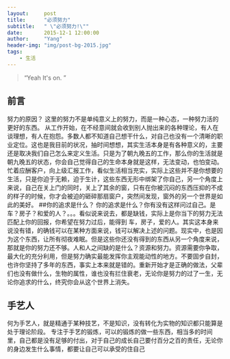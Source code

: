 ```yaml
---
layout:     post
title:      "必须努力"
subtitle:   " \"必须努力!\""
date:       2015-12-1 12:00:00
author:     "Yang"
header-img: "img/post-bg-2015.jpg"
tags:
    - 生活
---
```


> “Yeah It's on. ”


## 前言
 努力的原因？
这里的努力不是单纯意义上的努力，而是一种心态，一种努力活的更好的东西。
从工作开始，在不经意间就会收到别人抛出来的各种理论，有人在谈理想，有人在抱怨。多数人都不知道自己想干什么，对自己也没有一个清晰的职业定位。这也是我目前的状况，抽时间想想，其实生活本身是有各种意义的，主要还是取决我们自己怎么来定义生活。只是为了朝九晚五的工作，那么你的生活就是朝九晚五的状态，你会自己觉得自己的生命本身就是这样，无法变动，也怕变动。忙着应酬客户，向上级汇报工作，看似生活相当充实，实际上这些并不是你想要的生活，只是你迫于无赖，迫于生计，这些东西无形中绑架了你自己，另一个角度上来说，自己在关上门的同时，关上了其余的窗，只有在你被沉闷的东西压抑的不成的样子的时候，你才会被迫的砸碎那扇窗户，突然间发现，窗外的另一个世界是如此的美好。
##你的追求是什么？
你的追求是什么？你有没有这样问过自己。是车？房子？和爱的人？。。。看似说来说去，都是缺钱，实际上是你当下的努力无法匹配上你的回报，你希望在努力过后，能得到 车，房子，爱的人。其实这本身来说没有错，的确钱可以在某种方面来说，钱可以解决上述的问题。现实中，也是因为这个东西，让所有彻夜难眠。但是这些你还没有得到的东西从另一个角度来说，那就是你的努力还不够。人和人之间缺的是什么？资源和努力。资源需要你争取，最大化的充分利用，但是努力确实最能发挥你主观能动性的地方。不要固步自封，也许你坚持了多年的东西，事实上本来就是错的。重新开始才是正确的做法，父辈们也没有做什么，生物的属性，谁也没有拦住衰老，无论你是努力的过了一生，无论你追求的什么，终究你会从这个世界上消失。
## 手艺人
何为手艺人，就是精通于某种技艺，不是知识，没有转化为实物的知识都只能算是处于理论阶段。
专注于手艺的锻炼，可以的锻炼的做一些东西，相当多的时间里，自己都是没有足够的付出，对于自己的成长自己要付百分之百的责任，无论你的身边发生什么事情，都要让自己可以承受的住自己



 


